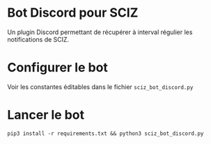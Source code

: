 # Bot Discord pour SCIZ

Un plugin Discord permettant de récupérer à interval régulier les notifications de SCIZ.
 
# Configurer le bot

Voir les constantes éditables dans le fichier `sciz_bot_discord.py`

# Lancer le bot

`
pip3 install -r requirements.txt && python3 sciz_bot_discord.py
`
